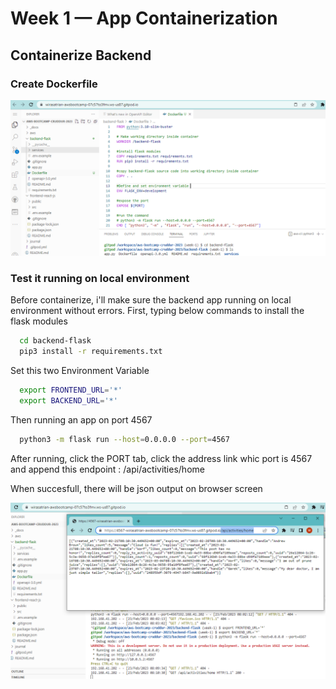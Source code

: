 # Week 1 — App Containerization

## Containerize Backend 

### Create Dockerfile

![Create Dockerfile](assets/week1/Create-Dockerfile.png)


### Test it running on local environment

Before containerize, i'll make sure the backend app running on local environment without errors.
First, typing below commands to install the flask modules

```sh
  cd backend-flask
  pip3 install -r requirements.txt
```

Set this two Environment Variable

```sh
  export FRONTEND_URL='*'
  export BACKEND_URL='*'
```

Then running an app on port 4567

```sh
  python3 -m flask run --host=0.0.0.0 --port=4567
```
After running, click the PORT tab, click the address link whic port is 4567 and append this endpoint : /api/activities/home

When succesfull, there will be json output on browser screen

![Running Test](assets/week1/running-test-backend.png)



